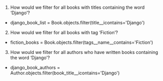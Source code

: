 1. How would we filter for all books with titles containing the word ‘Django’?
- django_book_list = Book.objects.filter(title__icontains='Django')
2. How would we filter for all books with tag ‘Fiction’?
- fiction_books = Book.objects.filter(tags__name__contains='Fiction')
3. How would we filter for all authors who have written books containing the word ‘Django’?
- django_book_authors = Author.objects.filter(book_title__icontains='Django')
